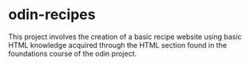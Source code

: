 # odin-recipes

This project involves the creation of a basic recipe website
using basic HTML knowledge acquired through the HTML section
found in the foundations course of the odin project.